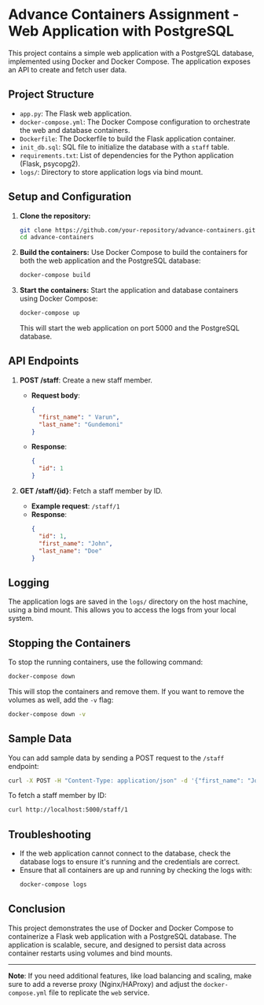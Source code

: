 
# Advance Containers Assignment - Web Application with PostgreSQL

This project contains a simple web application with a PostgreSQL database, implemented using Docker and Docker Compose. The application exposes an API to create and fetch user data. 



## Project Structure

- `app.py`: The Flask web application.
- `docker-compose.yml`: The Docker Compose configuration to orchestrate the web and database containers.
- `Dockerfile`: The Dockerfile to build the Flask application container.
- `init_db.sql`: SQL file to initialize the database with a `staff` table.
- `requirements.txt`: List of dependencies for the Python application (Flask, psycopg2).
- `logs/`: Directory to store application logs via bind mount.

## Setup and Configuration

1. **Clone the repository:**
   ```bash
   git clone https://github.com/your-repository/advance-containers.git
   cd advance-containers
   ```

2. **Build the containers:**
   Use Docker Compose to build the containers for both the web application and the PostgreSQL database:
   ```bash
   docker-compose build
   ```

3. **Start the containers:**
   Start the application and database containers using Docker Compose:
   ```bash
   docker-compose up
   ```

   This will start the web application on port 5000 and the PostgreSQL database.

## API Endpoints

1. **POST /staff**: Create a new staff member.
   - **Request body**:
     ```json
     {
       "first_name": " Varun",
       "last_name": "Gundemoni"
     }
     ```
   - **Response**:
     ```json
     {
       "id": 1
     }
     ```

2. **GET /staff/{id}**: Fetch a staff member by ID.
   - **Example request**: `/staff/1`
   - **Response**:
     ```json
     {
       "id": 1,
       "first_name": "John",
       "last_name": "Doe"
     }
     ```


## Logging

The application logs are saved in the `logs/` directory on the host machine, using a bind mount. This allows you to access the logs from your local system.

## Stopping the Containers

To stop the running containers, use the following command:
```bash
docker-compose down
```

This will stop the containers and remove them. If you want to remove the volumes as well, add the `-v` flag:
```bash
docker-compose down -v
```

## Sample Data

You can add sample data by sending a POST request to the `/staff` endpoint:
```bash
curl -X POST -H "Content-Type: application/json" -d '{"first_name": "John", "last_name": "Doe"}' http://localhost:5000/staff
```

To fetch a staff member by ID:
```bash
curl http://localhost:5000/staff/1
```

## Troubleshooting

- If the web application cannot connect to the database, check the database logs to ensure it's running and the credentials are correct.
- Ensure that all containers are up and running by checking the logs with:
  ```bash
  docker-compose logs
  ```

## Conclusion

This project demonstrates the use of Docker and Docker Compose to containerize a Flask web application with a PostgreSQL database. The application is scalable, secure, and designed to persist data across container restarts using volumes and bind mounts.

---

**Note**: If you need additional features, like load balancing and scaling, make sure to add a reverse proxy (Nginx/HAProxy) and adjust the `docker-compose.yml` file to replicate the `web` service.
